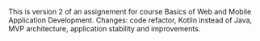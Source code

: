 This is version 2 of an assignement for course Basics of Web and Mobile Application Development.
Changes: code refactor, Kotlin instead of Java, MVP architecture, application stability and improvements.